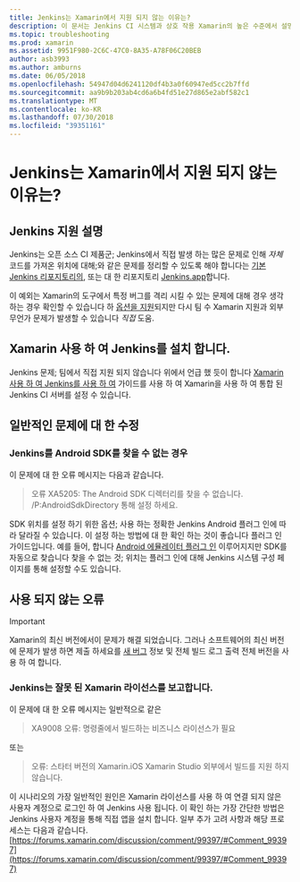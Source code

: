 ```yaml
---
title: Jenkins는 Xamarin에서 지원 되지 않는 이유는?
description: 이 문서는 Jenkins CI 시스템과 상호 작용 Xamarin의 높은 수준에서 설명합니다. 또한 Jenkins를 사용 하 여 작업할 때 발생 하는 몇 가지 일반적인 문제에 대해서도 설명 합니다.
ms.topic: troubleshooting
ms.prod: xamarin
ms.assetid: 9951F980-2C6C-47C0-8A35-A78F06C20BEB
author: asb3993
ms.author: amburns
ms.date: 06/05/2018
ms.openlocfilehash: 54947d04d6241120df4b3a0f60947ed5cc2b7ffd
ms.sourcegitcommit: aa9b9b203ab4cd6a6b4fd51e27d865e2abf582c1
ms.translationtype: MT
ms.contentlocale: ko-KR
ms.lasthandoff: 07/30/2018
ms.locfileid: "39351161"
---
```

# <a name="why-isnt-jenkins-supported-by-xamarin"></a>Jenkins는 Xamarin에서 지원 되지 않는 이유는?

## <a name="jenkins-support-explanation"></a>Jenkins 지원 설명

Jenkins는 오픈 소스 CI 제품군; Jenkins에서 직접 발생 하는 많은 문제로 인해 *자체* 코드를 가져온 위치에 대해;와 같은 문제를 정리할 수 있도록 해야 합니다는 [기본 Jenkins 리포지토리의](https://github.com/jenkinsci/jenkins), 또는 대 한 리포지토리 [ Jenkins.app](https://github.com/stisti/jenkins-app)합니다.

이 예외는 Xamarin의 도구에서 특정 버그를 격리 시킬 수 있는 문제에 대해 경우 생각 하는 경우 확인할 수 있습니다 하 [옵션을 지원](~/cross-platform/troubleshooting/support-options.md)되지만 다시 팀 수 Xamarin 지원과 외부 무언가 문제가 발생할 수 있습니다 *직접* 도움.

## <a name="setup-jenkins-with-xamarin"></a>Xamarin 사용 하 여 Jenkins를 설치 합니다.

Jenkins 문제; 팀에서 직접 지원 되지 않습니다 위에서 언급 했 듯이 합니다 [Xamarin 사용 하 여 Jenkins를 사용 하 여](~/tools/ci/jenkins-walkthrough.md) 가이드를 사용 하 여 Xamarin을 사용 하 여 통합 된 Jenkins CI 서버를 설정 수 있습니다. 

## <a name="fixes-for-common-issues"></a>일반적인 문제에 대 한 수정

### <a name="jenkins-is-unable-to-find-the-android-sdk"></a>Jenkins를 Android SDK를 찾을 수 없는 경우

이 문제에 대 한 오류 메시지는 다음과 같습니다.

> 오류 XA5205: The Android SDK 디렉터리를 찾을 수 없습니다. /P:AndroidSdkDirectory 통해 설정 하세요.

SDK 위치를 설정 하기 위한 옵션; 사용 하는 정확한 Jenkins Android 플러그 인에 따라 달라질 수 있습니다. 이 설정 하는 방법에 대 한 확인 하는 것이 좋습니다 플러그 인 가이드입니다. 예를 들어, 합니다 [Android 에뮬레이터 플러그 인](https://wiki.jenkins-ci.org/display/JENKINS/Android+Emulator+Plugin#AndroidEmulatorPlugin-Systemconfiguration) 이루어지지만 SDK를 자동으로 찾습니다 찾을 수 없는 것; 위치는 플러그 인에 대해 Jenkins 시스템 구성 페이지를 통해 설정할 수도 있습니다. 


## <a name="deprecated-errors"></a>사용 되지 않는 오류

> [!IMPORTANT]
> Xamarin의 최신 버전에서이 문제가 해결 되었습니다. 그러나 소프트웨어의 최신 버전에 문제가 발생 하면 제출 하세요를 [새 버그](~/cross-platform/troubleshooting/questions/howto-file-bug.md) 정보 및 전체 빌드 로그 출력 전체 버전을 사용 하 여 합니다.



### <a name="jenkins-reports-an-invalid-xamarin-license"></a>Jenkins는 잘못 된 Xamarin 라이선스를 보고합니다.
이 문제에 대 한 오류 메시지는 일반적으로 같은

> XA9008 오류: 명령줄에서 빌드하는 비즈니스 라이선스가 필요

또는

> 오류: 스타터 버전의 Xamarin.iOS Xamarin Studio 외부에서 빌드를 지원 하지 않습니다. 

이 시나리오의 가장 일반적인 원인은 Xamarin 라이선스를 사용 하 여 연결 되지 않은 사용자 계정으로 로그인 하 여 Jenkins 사용 됩니다. 이 확인 하는 가장 간단한 방법은 Jenkins 사용자 계정을 통해 직접 앱을 설치 합니다. 일부 추가 고려 사항과 해당 프로세스는 다음과 같습니다. [https://forums.xamarin.com/discussion/comment/99397/#Comment_99397](https://forums.xamarin.com/discussion/comment/99397/#Comment_99397)
